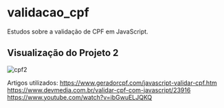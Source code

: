 # validacao_cpf
Estudos sobre a validação de CPF em JavaScript. 

## Visualização do Projeto 2
![cpf2](https://user-images.githubusercontent.com/54823595/119719143-cf4b4b00-be3e-11eb-9569-4cb925b5079f.gif)


Artigos utilizados:
https://www.geradorcpf.com/javascript-validar-cpf.htm
https://www.devmedia.com.br/validar-cpf-com-javascript/23916
https://www.youtube.com/watch?v=ibGwuELJQKQ
